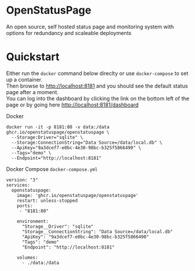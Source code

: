# OpenStatusPage
An open source, self hosted status page and monitoring system with options for redundancy and scaleable deployments  

# Quickstart
Either run the `docker` command below direclty or use `docker-compose` to set up a container.  
Then browse to [http://localhost:8181](http://localhost:8181) and you should see the default status page after a moment.  
You can log into the dashboard by clicking the link on the bottom left of the page or by going here [http://localhost:8181/dashboard](http://localhost:8181/dashboard)

Docker
```
docker run -it -p 8181:80 -v data:/data ghcr.io/openstatuspage/openstatuspage \
  --Storage:Driver="sqlite" \
  --Storage:ConnectionString="Data Source=/data/local.db" \
  --ApiKey="9a3dcef7-e0bc-4e30-98bc-b325f5866490" \
  --Tags="demo" \
  --Endpoint="http://localhost:8181"
```

Docker Compose `docker-compose.yml`
```
version: "3"
services:
  openstatuspage:
    image: 'ghcr.io/openstatuspage/openstatuspage'
    restart: unless-stopped
    ports:
     - "8181:80"

    environment:
      "Storage__Driver": "sqlite"
      "Storage__ConnectionString": "Data Source=/data/local.db"
      "ApiKey": "9a3dcef7-e0bc-4e30-98bc-b325f5866490"
      "Tags": "demo"
      "Endpoint": "http://localhost:8181"
      
    volumes:
      - ./data:/data
```
